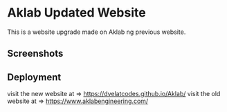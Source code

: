# Aklab Updated Website

This is a website upgrade made on Aklab ng previous website.

## Screenshots



## Deployment

visit the new website at => https://dvelatcodes.github.io/Aklab/
visit the old website at => https://www.aklabengineering.com/
